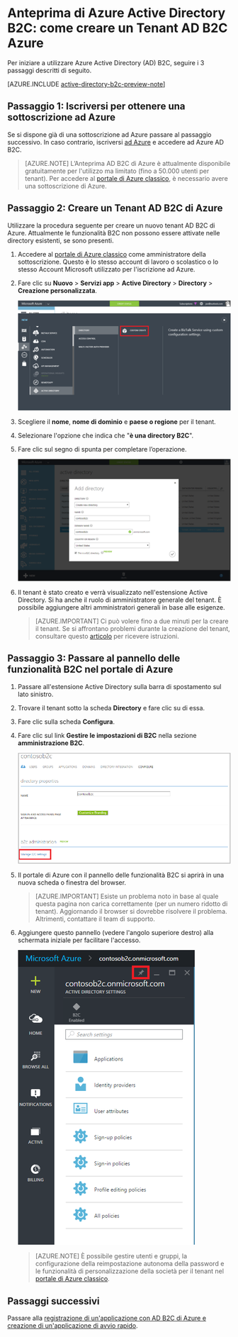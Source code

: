 <properties
	pageTitle="Anteprima di Azure Active Directory B2C: creazione di un tenant di Azure Active Directory B2C | Microsoft Azure"
	description="Un argomento su come creare un tenant di Azure Active Directory B2C"
	services="active-directory-b2c"
	documentationCenter=""
	authors="swkrish"
	manager="msmbaldwin"
	editor="curtand"/>

<tags
	ms.service="active-directory-b2c"
	ms.workload="identity"
	ms.tgt_pltfrm="na"
	ms.devlang="na"
	ms.topic="article"
	ms.date="01/28/2016"
	ms.author="swkrish"/>

# Anteprima di Azure Active Directory B2C: come creare un Tenant AD B2C Azure

Per iniziare a utilizzare Azure Active Directory (AD) B2C, seguire i 3 passaggi descritti di seguito.

[AZURE.INCLUDE [active-directory-b2c-preview-note](../../includes/active-directory-b2c-preview-note.md)]

## Passaggio 1: Iscriversi per ottenere una sottoscrizione ad Azure

Se si dispone già di una sottoscrizione ad Azure passare al passaggio successivo. In caso contrario, iscriversi [ad Azure](../active-directory/sign-up-organization.md) e accedere ad Azure AD B2C.

> [AZURE.NOTE]
L’Anteprima AD B2C di Azure è attualmente disponibile gratuitamente per l'utilizzo ma limitato (fino a 50.000 utenti per tenant). Per accedere al [portale di Azure classico](http://manage.windowsazure.com/), è necessario avere una sottoscrizione di Azure.

## Passaggio 2: Creare un Tenant AD B2C di Azure

Utilizzare la procedura seguente per creare un nuovo tenant AD B2C di Azure. Attualmente le funzionalità B2C non possono essere attivate nelle directory esistenti, se sono presenti.

1. Accedere al [portale di Azure classico](https://manage.windowsazure.com/) come amministratore della sottoscrizione. Questo è lo stesso account di lavoro o scolastico o lo stesso Account Microsoft utilizzato per l'iscrizione ad Azure.
2. Fare clic su **Nuovo** > **Servizi app** > **Active Directory** > **Directory** > **Creazione personalizzata**.

    ![Creazione di tenant](./media/active-directory-b2c-get-started/new-directory.png)

3. Scegliere il **nome**, **nome di dominio** e **paese o regione** per il tenant.
4. Selezionare l'opzione che indica che "**è una directory B2C**".
5. Fare clic sul segno di spunta per completare l’operazione.

    ![Creazione di tenant B2C](./media/active-directory-b2c-get-started/create-b2c-directory.png)

6. Il tenant è stato creato e verrà visualizzato nell'estensione Active Directory. Si ha anche il ruolo di amministratore generale del tenant. È possibile aggiungere altri amministratori generali in base alle esigenze.

    > [AZURE.IMPORTANT]
    Ci può volere fino a due minuti per la creare il tenant. Se si affrontano problemi durante la creazione del tenant, consultare questo [articolo](active-directory-b2c-support-create-directory.md) per ricevere istruzioni.

## Passaggio 3: Passare al pannello delle funzionalità B2C nel portale di Azure

1. Passare all'estensione Active Directory sulla barra di spostamento sul lato sinistro.
2. Trovare il tenant sotto la scheda **Directory** e fare clic su di essa.
3. Fare clic sulla scheda **Configura**.
4. Fare clic sul link **Gestire le impostazioni di B2C** nella sezione **amministrazione B2C**.

    ![Creazione di tenant B2C](./media/active-directory-b2c-get-started/b2c-directory-configure-tab.png)

4. Il portale di Azure con il pannello delle funzionalità B2C si aprirà in una nuova scheda o finestra del browser.

    > [AZURE.IMPORTANT]
    Esiste un problema noto in base al quale questa pagina non carica correttamente (per un numero ridotto di tenant). Aggiornando il browser si dovrebbe risolvere il problema. Altrimenti, contattare il team di supporto.

5. Aggiungere questo pannello (vedere l'angolo superiore destro) alla schermata iniziale per facilitare l'accesso.

    ![Funzionalità del pannello B2C](./media/active-directory-b2c-get-started/b2c-features-blade.png)

    > [AZURE.NOTE]
    È possibile gestire utenti e gruppi, la configurazione della reimpostazione autonoma della password e le funzionalità di personalizzazione della società per il tenant nel [portale di Azure classico](https://manage.windowsazure.com/).

## Passaggi successivi

Passare alla [registrazione di un'applicazione con AD B2C di Azure e creazione di un'applicazione di avvio rapido](active-directory-b2c-app-registration.md).

<!---HONumber=AcomDC_0204_2016-->